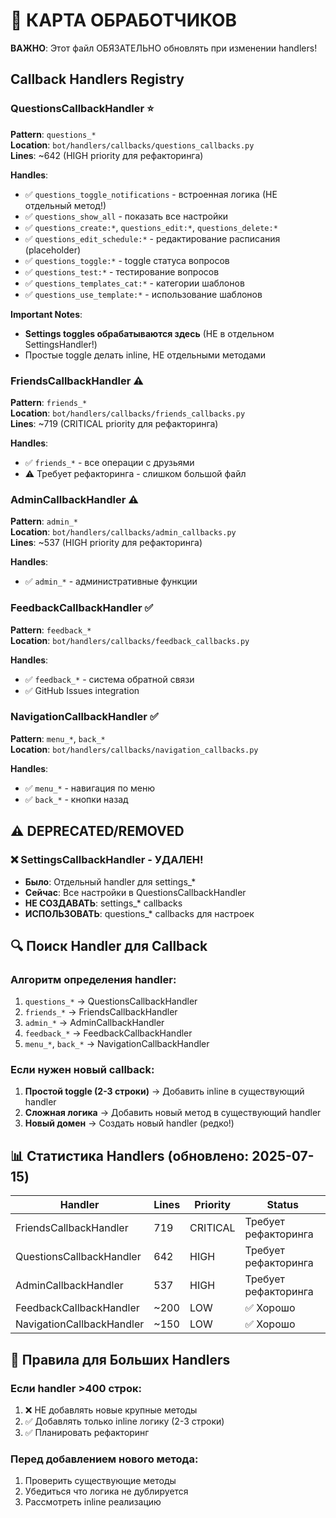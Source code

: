 # 🎯 КАРТА ОБРАБОТЧИКОВ

**ВАЖНО**: Этот файл ОБЯЗАТЕЛЬНО обновлять при изменении handlers!

## Callback Handlers Registry

### QuestionsCallbackHandler ⭐
**Pattern**: `questions_*`  
**Location**: `bot/handlers/callbacks/questions_callbacks.py`  
**Lines**: ~642 (HIGH priority для рефакторинга)

**Handles**:
- ✅ `questions_toggle_notifications` - встроенная логика (НЕ отдельный метод!)
- ✅ `questions_show_all` - показать все настройки  
- ✅ `questions_create:*`, `questions_edit:*`, `questions_delete:*`
- ✅ `questions_edit_schedule:*` - редактирование расписания (placeholder)
- ✅ `questions_toggle:*` - toggle статуса вопросов
- ✅ `questions_test:*` - тестирование вопросов
- ✅ `questions_templates_cat:*` - категории шаблонов
- ✅ `questions_use_template:*` - использование шаблонов

**Important Notes**:
- **Settings toggles обрабатываются здесь** (НЕ в отдельном SettingsHandler!)
- Простые toggle делать inline, НЕ отдельными методами

### FriendsCallbackHandler ⚠️
**Pattern**: `friends_*`  
**Location**: `bot/handlers/callbacks/friends_callbacks.py`  
**Lines**: ~719 (CRITICAL priority для рефакторинга)

**Handles**:
- ✅ `friends_*` - все операции с друзьями
- ⚠️ Требует рефакторинга - слишком большой файл

### AdminCallbackHandler ⚠️
**Pattern**: `admin_*`  
**Location**: `bot/handlers/callbacks/admin_callbacks.py`  
**Lines**: ~537 (HIGH priority для рефакторинга)

**Handles**:
- ✅ `admin_*` - административные функции

### FeedbackCallbackHandler ✅
**Pattern**: `feedback_*`  
**Location**: `bot/handlers/callbacks/feedback_callbacks.py`

**Handles**:
- ✅ `feedback_*` - система обратной связи
- ✅ GitHub Issues integration

### NavigationCallbackHandler ✅
**Pattern**: `menu_*`, `back_*`  
**Location**: `bot/handlers/callbacks/navigation_callbacks.py`

**Handles**:
- ✅ `menu_*` - навигация по меню
- ✅ `back_*` - кнопки назад

## ⚠️ DEPRECATED/REMOVED

### ❌ SettingsCallbackHandler - УДАЛЕН!
- **Было**: Отдельный handler для settings_*
- **Сейчас**: Все настройки в QuestionsCallbackHandler
- **НЕ СОЗДАВАТЬ**: settings_* callbacks
- **ИСПОЛЬЗОВАТЬ**: questions_* callbacks для настроек

## 🔍 Поиск Handler для Callback

### Алгоритм определения handler:
1. `questions_*` → QuestionsCallbackHandler
2. `friends_*` → FriendsCallbackHandler  
3. `admin_*` → AdminCallbackHandler
4. `feedback_*` → FeedbackCallbackHandler
5. `menu_*`, `back_*` → NavigationCallbackHandler

### Если нужен новый callback:
1. **Простой toggle (2-3 строки)** → Добавить inline в существующий handler
2. **Сложная логика** → Добавить новый метод в существующий handler
3. **Новый домен** → Создать новый handler (редко!)

## 📊 Статистика Handlers (обновлено: 2025-07-15)

| Handler | Lines | Priority | Status |
|---------|-------|----------|--------|
| FriendsCallbackHandler | 719 | CRITICAL | Требует рефакторинга |
| QuestionsCallbackHandler | 642 | HIGH | Требует рефакторинга |
| AdminCallbackHandler | 537 | HIGH | Требует рефакторинга |
| FeedbackCallbackHandler | ~200 | LOW | ✅ Хорошо |
| NavigationCallbackHandler | ~150 | LOW | ✅ Хорошо |

## 🚨 Правила для Больших Handlers

### Если handler >400 строк:
1. ❌ НЕ добавлять новые крупные методы
2. ✅ Добавлять только inline логику (2-3 строки)
3. ✅ Планировать рефакторинг

### Перед добавлением нового метода:
1. Проверить существующие методы
2. Убедиться что логика не дублируется
3. Рассмотреть inline реализацию